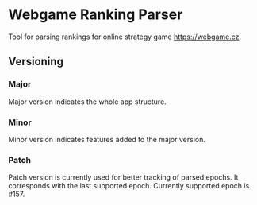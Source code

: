 # Webgame Ranking Parser

Tool for parsing rankings for online strategy game https://webgame.cz.

## Versioning

### Major

Major version indicates the whole app structure.

### Minor

Minor version indicates features added to the major version.

### Patch

Patch version is currently used for better tracking of parsed epochs. It corresponds with the last supported epoch.
Currently supported epoch is #157.




